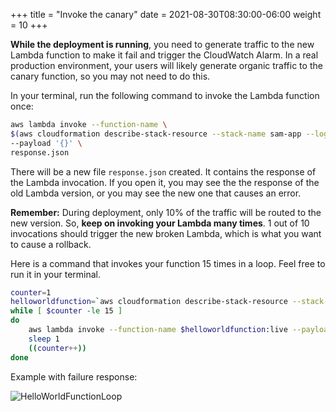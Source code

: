 +++
title = "Invoke the canary"
date = 2021-08-30T08:30:00-06:00
weight = 10
+++

**While the deployment is running**, you need to generate traffic to the new Lambda function to make it fail and trigger the CloudWatch Alarm. In a real production environment, your users will likely generate organic traffic to the canary function, so you may not need to do this.

In your terminal, run the following command to invoke the Lambda function once:

```bash
aws lambda invoke --function-name \
$(aws cloudformation describe-stack-resource --stack-name sam-app --logical-resource-id HelloWorldFunction --query StackResourceDetail.PhysicalResourceId --output text):live \
--payload '{}' \
response.json
```

There will be a new file `response.json` created. It contains the response of the Lambda invocation. If you open it, you may see the the response of the old Lambda version, or you may see the new one that causes an error. 

**Remember:** During deployment, only 10% of the traffic will be routed to the new version. So, **keep on invoking your Lambda many times**. 1 out of 10 invocations should trigger the new broken Lambda, which is what you want to cause a rollback.

Here is a command that invokes your function 15 times in a loop. Feel free to run it in your terminal.

```bash
counter=1
helloworldfunction=`aws cloudformation describe-stack-resource --stack-name sam-app --logical-resource-id HelloWorldFunction --query StackResourceDetail.PhysicalResourceId --output text`
while [ $counter -le 15 ]
do
    aws lambda invoke --function-name $helloworldfunction:live --payload '{}' response.json
    sleep 1
    ((counter++))
done
```

Example with failure response:

![HelloWorldFunctionLoop](/images/csharp/canaries/helloworldfunction_unhandled.png)

